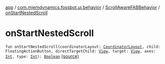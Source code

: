 [app](../../index.md) / [com.miemdynamics.fossbot.ui.behavior](../index.md) / [ScrollAwareFABBehavior](index.md) / [onStartNestedScroll](./on-start-nested-scroll.md)

# onStartNestedScroll

`fun onStartNestedScroll(coordinatorLayout: `[`CoordinatorLayout`](https://developer.android.com/reference/androidx/coordinatorlayout/widget/CoordinatorLayout.html)`, child: FloatingActionButton, directTargetChild: `[`View`](https://developer.android.com/reference/android/view/View.html)`, target: `[`View`](https://developer.android.com/reference/android/view/View.html)`, axes: `[`Int`](https://kotlinlang.org/api/latest/jvm/stdlib/kotlin/-int/index.html)`, type: `[`Int`](https://kotlinlang.org/api/latest/jvm/stdlib/kotlin/-int/index.html)`): `[`Boolean`](https://kotlinlang.org/api/latest/jvm/stdlib/kotlin/-boolean/index.html) [(source)](https://github.com/binyot/fossbot/tree/master/app/src/main/java/com/miemdynamics/fossbot/ui/behavior/ScrollAwareFABBehavior.kt#L20)